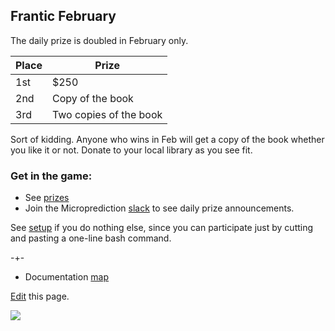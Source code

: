 ## Frantic February

The daily prize is doubled in February only. 


 | Place |  Prize |
 |-------|--------|
 | 1st   | $250   |
 | 2nd   | Copy of the book |
 | 3rd   | Two copies of the book |

Sort of kidding. Anyone who wins in Feb will get a copy of the book whether you like it or not. Donate to your local library as you see fit. 
 
### Get in the game:
 
 - See [prizes](https://microprediction.github.io/microprediction/prizes.html)
 - Join the Microprediction [slack](https://microprediction.github.io/microprediction/slack.html) to see daily prize announcements. 
 
See [setup](https://microprediction.github.io/microprediction/setup.html) if you do nothing else, since you can participate just by cutting and pasting a one-line bash command. 

-+- 

 - Documentation [map](https://microprediction.github.io/microprediction/map.html)

[Edit](https://github.com/microprediction/microprediction/blob/master/docs/feb.md) this page. 
    

 ![](/microprediction/assets/images/cotton_microprediction_3d_down.png)



 
